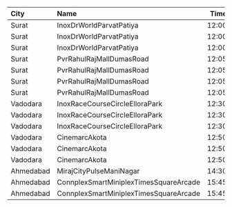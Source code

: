 | City      | Name                                   |  Time | Type        | Price | Capacity | Booked |
| :-------- | :------------------------------------- | ----: | :---------- | ----: | -------: | -----: |
| Surat     | InoxDrWorldParvatPatiya                | 12:00 | Club        |  112₹ |       28 |      0 |
| Surat     | InoxDrWorldParvatPatiya                | 12:00 | Executive   |  112₹ |        5 |      0 |
| Surat     | InoxDrWorldParvatPatiya                | 12:00 | Royal       |  112₹ |       11 |      0 |
| Surat     | PvrRahulRajMallDumasRoad               | 12:05 | Recliner    |  280₹ |       24 |      0 |
| Surat     | PvrRahulRajMallDumasRoad               | 12:05 | Prime       |  150₹ |       87 |     19 |
| Surat     | PvrRahulRajMallDumasRoad               | 12:05 | ClassicPlus |  140₹ |       30 |      0 |
| Surat     | PvrRahulRajMallDumasRoad               | 12:05 | Classic     |  120₹ |       30 |      0 |
| Vadodara  | InoxRaceCourseCircleElloraPark         | 12:30 | Gold        |  150₹ |       48 |      0 |
| Vadodara  | InoxRaceCourseCircleElloraPark         | 12:30 | Platinum    |  150₹ |       19 |      0 |
| Vadodara  | InoxRaceCourseCircleElloraPark         | 12:30 | Silver      |  150₹ |       32 |      0 |
| Vadodara  | CinemarcAkota                          | 12:50 | Premier     |   70₹ |       15 |      0 |
| Vadodara  | CinemarcAkota                          | 12:50 | Silver      |   80₹ |       72 |      0 |
| Vadodara  | CinemarcAkota                          | 12:50 | Gold        |   90₹ |       38 |      0 |
| Ahmedabad | MirajCityPulseManiNagar                | 14:30 | Gold        |  130₹ |       24 |      0 |
| Ahmedabad | ConnplexSmartMiniplexTimesSquareArcade | 15:45 | Miller      |  150₹ |      100 |      0 |
| Ahmedabad | ConnplexSmartMiniplexTimesSquareArcade | 15:45 | Lounger     |  150₹ |      100 |      0 |